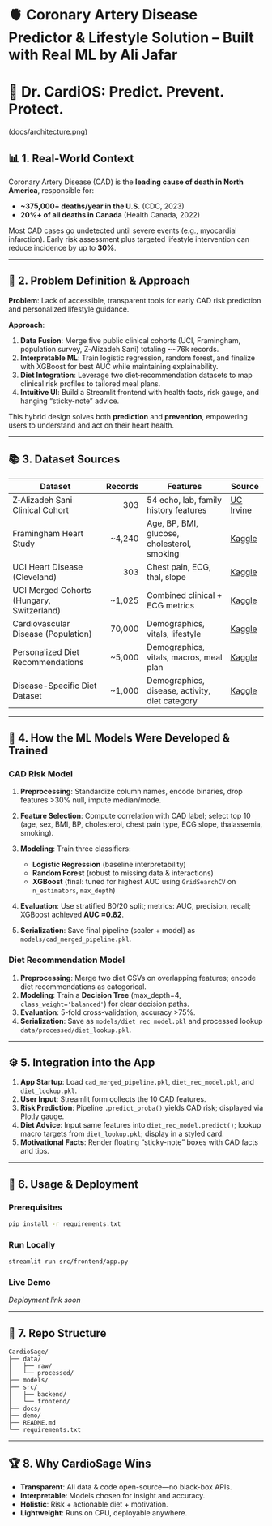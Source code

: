 # 🫀 Coronary Artery Disease Predictor & Lifestyle Solution – Built with Real ML by Ali Jafar

# 🏥 Dr. CardiOS: Predict. Prevent. Protect.

  (docs/architecture.png)

  ## 📊 1. Real-World Context

  Coronary Artery Disease (CAD) is the **leading cause of death in North America**, responsible for:

  * **\~375,000+ deaths/year in the U.S.** (CDC, 2023)
  * **20%+ of all deaths in Canada** (Health Canada, 2022)

  Most CAD cases go undetected until severe events (e.g., myocardial infarction). Early risk assessment plus targeted lifestyle intervention can reduce incidence by up to **30%**.

---

## 🎯 2. Problem Definition & Approach

**Problem**: Lack of accessible, transparent tools for early CAD risk prediction and personalized lifestyle guidance.

**Approach**:

1. **Data Fusion**: Merge five public clinical cohorts (UCI, Framingham, population survey, Z‑Alizadeh Sani) totaling \~\~76k records.
2. **Interpretable ML**: Train logistic regression, random forest, and finalize with XGBoost for best AUC while maintaining explainability.
3. **Diet Integration**: Leverage two diet‑recommendation datasets to map clinical risk profiles to tailored meal plans.
4. **Intuitive UI**: Build a Streamlit frontend with health facts, risk gauge, and hanging “sticky-note” advice.

This hybrid design solves both **prediction** and **prevention**, empowering users to understand and act on their heart health.

---

## 📚 3. Dataset Sources

| Dataset                                   | Records | Features                                       | Source                                                                                             |
| ----------------------------------------- | ------: | ---------------------------------------------- | -------------------------------------------------------------------------------------------------- |
| Z‑Alizadeh Sani Clinical Cohort           |     303 | 54 echo, lab, family history features          | [UC Irvine](https://archive.ics.uci.edu/static/public/412/z+alizadeh+sani.zip) 
| Framingham Heart Study                    | \~4,240 | Age, BP, BMI, glucose, cholesterol, smoking    | [Kaggle](https://www.kaggle.com/datasets/aasheesh200/framingham-heart-study-dataset)               |
| UCI Heart Disease (Cleveland)             |     303 | Chest pain, ECG, thal, slope                   | [Kaggle](https://www.kaggle.com/datasets/cherngs/heart-disease-cleveland-uci)                      |
| UCI Merged Cohorts (Hungary, Switzerland) | \~1,025 | Combined clinical + ECG metrics                | [Kaggle](https://www.kaggle.com/datasets/johnsmith88/heart-disease-dataset)                        |
| Cardiovascular Disease (Population)       |  70,000 | Demographics, vitals, lifestyle                | [Kaggle](https://www.kaggle.com/datasets/colewelkins/cardiovascular-disease)                       |                      |
| Personalized Diet Recommendations         | \~5,000 | Demographics, vitals, macros, meal plan        | [Kaggle](https://www.kaggle.com/datasets/ziya07/personalized-medical-diet-recommendations-dataset) |
| Disease-Specific Diet Dataset             | \~1,000 | Demographics, disease, activity, diet category | [Kaggle](https://www.kaggle.com/datasets/ziya07/diet-recommendations-dataset)                      |

---

## 🧠 4. How the ML Models Were Developed & Trained

### CAD Risk Model

1. **Preprocessing**: Standardize column names, encode binaries, drop features >30% null, impute median/mode.
2. **Feature Selection**: Compute correlation with CAD label; select top 10 (age, sex, BMI, BP, cholesterol, chest pain type, ECG slope, thalassemia, smoking).
3. **Modeling**: Train three classifiers:

   * **Logistic Regression** (baseline interpretability)
   * **Random Forest** (robust to missing data & interactions)
   * **XGBoost** (final: tuned for highest AUC using `GridSearchCV` on `n_estimators`, `max_depth`)
4. **Evaluation**: Use stratified 80/20 split; metrics: AUC, precision, recall; XGBoost achieved **AUC ≈0.82**.
5. **Serialization**: Save final pipeline (scaler + model) as `models/cad_merged_pipeline.pkl`.

### Diet Recommendation Model

1. **Preprocessing**: Merge two diet CSVs on overlapping features; encode diet recommendations as categorical.
2. **Modeling**: Train a **Decision Tree** (max\_depth=4, `class_weight='balanced'`) for clear decision paths.
3. **Evaluation**: 5-fold cross-validation; accuracy >75%.
4. **Serialization**: Save as `models/diet_rec_model.pkl` and processed lookup `data/processed/diet_lookup.pkl`.

---

## ⚙️ 5. Integration into the App

1. **App Startup**: Load `cad_merged_pipeline.pkl`, `diet_rec_model.pkl`, and `diet_lookup.pkl`.
2. **User Input**: Streamlit form collects the 10 CAD features.
3. **Risk Prediction**: Pipeline `.predict_proba()` yields CAD risk; displayed via Plotly gauge.
4. **Diet Advice**: Input same features into `diet_rec_model.predict()`; lookup macro targets from `diet_lookup.pkl`; display in a styled card.
5. **Motivational Facts**: Render floating “sticky-note” boxes with CAD facts and tips.

---

## 🚀 6. Usage & Deployment

### Prerequisites

```bash
pip install -r requirements.txt
```

### Run Locally

```bash
streamlit run src/frontend/app.py
```

### Live Demo

*Deployment link soon*

---

## 📂 7. Repo Structure

```
CardioSage/
├── data/
│   ├── raw/
│   └── processed/
├── models/
├── src/
│   ├── backend/
│   └── frontend/
├── docs/
├── demo/
├── README.md
└── requirements.txt
```

---

## 🏆 8. Why CardioSage Wins

* **Transparent**: All data & code open-source—no black-box APIs.
* **Interpretable**: Models chosen for insight and accuracy.
* **Holistic**: Risk + actionable diet + motivation.
* **Lightweight**: Runs on CPU, deployable anywhere.

